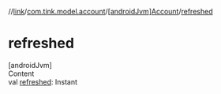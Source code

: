 //[link](../../index.md)/[com.tink.model.account](../index.md)/[[androidJvm]Account](index.md)/[refreshed](refreshed.md)



# refreshed  
[androidJvm]  
Content  
val [refreshed](refreshed.md): Instant  



